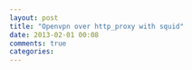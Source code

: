 ```yaml
---
layout: post
title: "Openvpn over http_proxy with squid"
date: 2013-02-01 00:08
comments: true
categories: 
---
```

